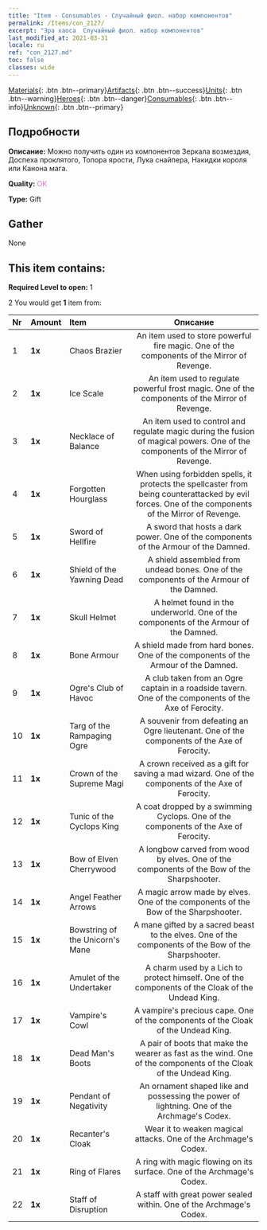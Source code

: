 ```yaml
---
title: "Item - Consumables - Случайный фиол. набор компонентов"
permalink: /Items/con_2127/
excerpt: "Эра хаоса  Случайный фиол. набор компонентов"
last_modified_at: 2021-03-31
locale: ru
ref: "con_2127.md"
toc: false
classes: wide
---
```

 [Materials](/ru/Items/){: .btn .btn--primary}[Artifacts](/ru/Items/Artifacts/){: .btn .btn--success}[Units](/ru/Items/Units/){: .btn .btn--warning}[Heroes](/ru/Items/Heroes/){: .btn .btn--danger}[Consumables](/ru/Items/Consumables/){: .btn .btn--info}[Unknown](/ru/Items/Unknown/){: .btn .btn--primary}

## Подробности
 **Описание:** Можно получить один из компонентов Зеркала возмездия, Доспеха проклятого, Топора ярости, Лука снайпера, Накидки короля или Канона мага.

 **Quality:** <span style="color: #DA70D6">OK</span>

 **Type:** Gift

## Gather

  None

## This item contains:

 **Required Level to open:** 1

 2 You would get **1** item  from:

  | Nr | Amount |     Item    | Описание |
  |:---|:-------|:------------|:-----------:|
  | 1 |  **1x** | Chaos Brazier | An item used to store powerful fire magic. One of the components of the Mirror of Revenge.  | 
  | 2 |  **1x** | Ice Scale | An item used to regulate powerful frost magic. One of the components of the Mirror of Revenge.  | 
  | 3 |  **1x** | Necklace of Balance | An item used to control and regulate magic during the fusion of magical powers. One of the components of the Mirror of Revenge.  | 
  | 4 |  **1x** | Forgotten Hourglass | When using forbidden spells, it protects the spellcaster from being counterattacked by evil forces. One of the components of the Mirror of Revenge.  | 
  | 5 |  **1x** | Sword of Hellfire | A sword that hosts a dark power. One of the components of the Armour of the Damned.  | 
  | 6 |  **1x** | Shield of the Yawning Dead | A shield assembled from undead bones. One of the components of the Armour of the Damned.  | 
  | 7 |  **1x** | Skull Helmet | A helmet found in the underworld. One of the components of the Armour of the Damned.  | 
  | 8 |  **1x** | Bone Armour | A shield made from hard bones. One of the components of the Armour of the Damned.  | 
  | 9 |  **1x** | Ogre's Club of Havoc | A club taken from an Ogre captain in a roadside tavern. One of the components of the Axe of Ferocity.  | 
  | 10 |  **1x** | Targ of the Rampaging Ogre | A souvenir from defeating an Ogre lieutenant. One of the components of the Axe of Ferocity.  | 
  | 11 |  **1x** | Crown of the Supreme Magi | A crown received as a gift for saving a mad wizard. One of the components of the Axe of Ferocity.  | 
  | 12 |  **1x** | Tunic of the Cyclops King | A coat dropped by a swimming Cyclops. One of the components of the Axe of Ferocity.  | 
  | 13 |  **1x** | Bow of Elven Cherrywood | A longbow carved from wood by elves. One of the components of the Bow of the Sharpshooter.  | 
  | 14 |  **1x** | Angel Feather Arrows | A magic arrow made by elves. One of the components of the Bow of the Sharpshooter.  | 
  | 15 |  **1x** | Bowstring of the Unicorn's Mane | A mane gifted by a sacred beast to the elves. One of the components of the Bow of the Sharpshooter.  | 
  | 16 |  **1x** | Amulet of the Undertaker | A charm used by a Lich to protect himself. One of the components of the Cloak of the Undead King.  | 
  | 17 |  **1x** | Vampire's Cowl | A vampire's precious cape. One of the components of the Cloak of the Undead King.  | 
  | 18 |  **1x** | Dead Man's Boots | A pair of boots that make the wearer as fast as the wind. One of the components of the Cloak of the Undead King.  | 
  | 19 |  **1x** | Pendant of Negativity | An ornament shaped like and possessing the power of lightning. One of the Archmage's Codex.  | 
  | 20 |  **1x** | Recanter's Cloak | Wear it to weaken magical attacks. One of the Archmage's Codex.  | 
  | 21 |  **1x** | Ring of Flares | A ring with magic flowing on its surface. One of the Archmage's Codex.  | 
  | 22 |  **1x** | Staff of Disruption | A staff with great power sealed within. One of the Archmage's Codex.  | 
